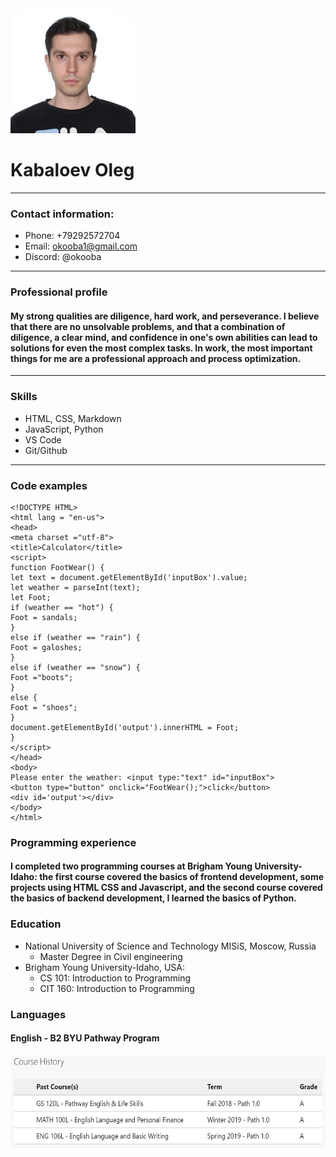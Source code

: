 <img src="logo.png.png" alt="photo" width="200" height="200">

# Kabaloev Oleg
---
### Contact information:
 * Phone: +79292572704
 * Email: okooba1@gmail.com
 * Discord: @okooba
---
### Professional profile
#### My strong qualities are diligence, hard work, and perseverance. I believe that there are no unsolvable problems, and that a combination of diligence, a clear mind, and confidence in one's own abilities can lead to solutions for even the most complex tasks. In work, the most important things for me are a professional approach and process optimization.
---
### Skills
* HTML, CSS, Markdown
* JavaScript, Python
* VS Code
* Git/Github
 ---
 ### Code examples 


```
<!DOCTYPE HTML>
<html lang = "en-us">
<head>
<meta charset ="utf-8">
<title>Calculator</title>
<script>
function FootWear() {
let text = document.getElementById('inputBox').value;
let weather = parseInt(text);
let Foot;
if (weather == "hot") {
Foot = sandals;
} 
else if (weather == "rain") { 
Foot = galoshes;
} 
else if (weather == "snow") {
Foot ="boots";
} 
else { 
Foot = "shoes";
} 
document.getElementById('output').innerHTML = Foot;
} 
</script> 
</head>
<body>
Please enter the weather: <input type:"text" id="inputBox">
<button type="button" onclick="FootWear();">click</button>
<div id='output'></div> 
</body>
</html>
```


### Programming experience
#### I completed two programming courses at Brigham Young University-Idaho: the first course covered the basics of frontend development, some projects using HTML CSS and Javascript, and the second course covered the basics of backend development, I learned the basics of Python.
### Education 
* National University of Science and Technology MISiS, Moscow, Russia
    + Master Degree in Civil engineering 
* Brigham Young University-Idaho, USA:
    + CS 101: Introduction to Programming
    + CIT 160: Introduction to Programming
### Languages 
#### English - B2 BYU Pathway Program 
<img src="english.png" alt="photo" width="600" height="150">